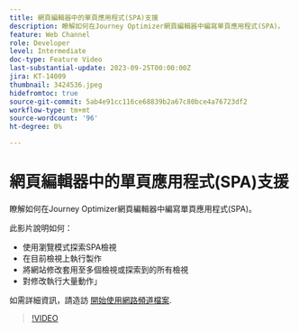 ```yaml
---
title: 網頁編輯器中的單頁應用程式(SPA)支援
description: 瞭解如何在Journey Optimizer網頁編輯器中編寫單頁應用程式(SPA)。
feature: Web Channel
role: Developer
level: Intermediate
doc-type: Feature Video
last-substantial-update: 2023-09-25T00:00:00Z
jira: KT-14009
thumbnail: 3424536.jpeg
hidefromtoc: true
source-git-commit: 5ab4e91cc116ce68839b2a67c80bce4a76723df2
workflow-type: tm+mt
source-wordcount: '96'
ht-degree: 0%

---
```



# 網頁編輯器中的單頁應用程式(SPA)支援

瞭解如何在Journey Optimizer網頁編輯器中編寫單頁應用程式(SPA)。

此影片說明如何：

* 使用瀏覽模式探索SPA檢視
* 在目前檢視上執行製作
* 將網站修改套用至多個檢視或探索到的所有檢視
* 對修改執行大量動作」

如需詳細資訊，請造訪 [開始使用網路頻道檔案](https://experienceleague.adobe.com/docs/journey-optimizer/using/web/get-started-web.html).

>[!VIDEO](https://video.tv.adobe.com/v/3424536/?learn=on)
